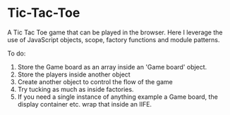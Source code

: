 # Tic-Tac-Toe
A Tic Tac Toe game that can be played in the browser. Here I leverage the use of JavaScript objects, scope, factory functions and module patterns. 

To do:
1. Store the Game board as an array inside an 'Game board' object.
2. Store the players inside another object  
3. Create another object to control the flow of the game  
4. Try tucking as much as inside factories.
5. If you need a single instance of anything example a Game board, the display container etc. wrap that inside an IIFE.





